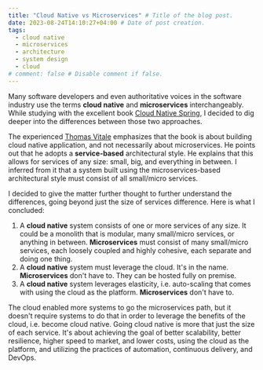 ```yaml
---
title: "Cloud Native vs Microservices" # Title of the blog post.
date: 2023-08-24T14:10:27+04:00 # Date of post creation.
tags:
  - cloud native
  - microservices
  - architecture
  - system design
  - cloud
# comment: false # Disable comment if false.
---
```


Many software developers and even authoritative voices in the software industry use the terms **cloud native** and 
**microservices** interchangeably. While studying with the excellent book [Cloud Native Spring](https://www.manning.com/books/cloud-native-spring-in-action?experiment=B), I decided to dig deeper into the differences between those two 
approaches.

The experienced [Thomas Vitale](https://www.linkedin.com/in/vitalethomas/) emphasizes that the book is about building 
cloud native 
application, and not necessarily about microservices. He points out that he adopts a **service-based** architectural 
style. He explains that this allows for services of any size: small, big, and everything in between. I inferred from 
it that a system built using 
the microservices-based architectural style must consist of all small/micro services.

I decided to give the matter further thought to further understand the differences, going beyond just the size of services difference. Here is what I concluded:

1. A **cloud native** system consists of one or more services of any size. It could be a monolith that is modular, 
   many small/micro services, or anything in between. **Microservices** must consist of many small/micro services, each 
   loosely coupled and highly cohesive, each separate and doing one thing.
2. A **cloud native** system must leverage the cloud. It's in the name. **Microservices** don't have to. They can be 
   hosted fully on premise.
3. A **cloud native** system leverages elasticity, i.e. auto-scaling that comes with using the cloud as the platform. 
   **Microservices** don't have to.

The cloud enabled more systems to go the microservices path, but it doesn't require systems to do that in order to 
leverage the benefits of the cloud, i.e. become cloud native. Going cloud native is more that just the size of 
each service. It's about achieving the goal of better scalability, better resilience, higher speed to market, and lower 
costs,
using the cloud as 
the platform, and utilizing the practices of automation, continuous delivery, and DevOps.



